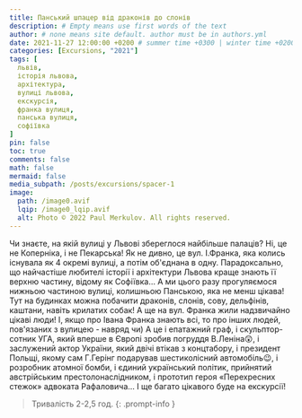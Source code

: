 ```yaml
---
title: Панський шпацер від драконів до слонів
description: # Empty means use first words of the text
author: # none means site default. author must be in authors.yml
date: 2021-11-27 12:00:00 +0200 # summer time +0300 | winter time +0200
categories: [Excursions, "2021"]
tags: [
  львів,
  історія львова,
  архітектура,
  вулиці львова,
  екскурсія,
  франка вулиця,
  панська вулиця,
  софіївка
]
pin: false
toc: true
comments: false
math: false
mermaid: false
media_subpath: /posts/excursions/spacer-1
image:
  path: /image0.avif
  lqip: /image0_lqip.avif
  alt: Photo © 2022 Paul Merkulov. All rights reserved.
---
```

Чи знаєте, на якій вулиці у Львові збереглося найбільше палаців? Ні, це не Коперніка, і не Пекарська\! Як не дивно, це вул. І.Франка, яка колись існувала як 4 окремі вулиці, а потім об'єднана в одну. Парадоксально, що найчастіше любителі історії і архітектури Львова краще знають її верхню частину, відому як Софіївка… А ми цього разу прогуляємося нижньою частиною вулиці, колишньою Панською, яка не менш цікава\! Тут на будинках можна побачити драконів, слонів, сову, дельфінів, каштани, навіть крилатих собак\! А ще на вул. Франка жили надзвичайно цікаві люди\! І, якщо про Івана Франка знають всі, то про інших людей, пов'язаних з вулицею \- навряд чи) А це і епатажний граф, і скульптор-сотник УГА, який вперше в Європі зробив погруддя В.Леніна😲, і заслужений актор України, який двічі втікав з концтабору, і президент Польщі, якому сам Г.Герінг подарував шестиколісний автомобіль😉, і розробник атомної бомби, і єдиний український політик, прийнятий австрійським престолонаслідником, і прототип героя «Перехресних стежок» адвоката Рафаловича… І ще багато цікавого буде на екскурсії\!

>Тривалість 2-2,5 год.
{: .prompt-info }
